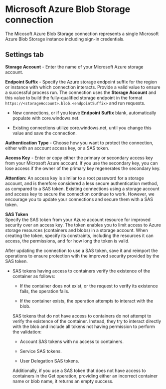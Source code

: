 # Microsoft Azure Blob Storage connection 

<head>
  <meta name="guidename" content="Integration"/>
  <meta name="context" content="GUID-f3c99dd0-b0e5-4e0d-95f6-5b2761141eaf"/>
</head>


The Micosoft Azure Blob Storage connection represents a single Microsoft Azure Blob Storage instance including sign-in credentials.


## **Settings** tab 


  
  
**Storage Account** - 
  Enter the name of your Microsoft Azure storage account.

**Endpoint Suffix** - 
  Specify the Azure storage endpoint suffix for the region or instance with which connection interacts. Provide a valid value to ensure a successful process run. The connection uses the **Storage Account** and this value to build the fully-qualified storage endpoint in the format `https://<storageAccount>.blob.<endpointSuffix>` and run requests.

 -   New connections, or if you leave **Endpoint Suffix** blank, automatically populate with core.windows.net.

 -   Existing connections utilize core.windows.net, until you change this value and save the connection.


**Authentication Type** - 
 Choose how you want to protect the connection, either with an account access key, or a SAS token.

**Access Key** - 
  Enter or copy either the primary or secondary access key from your Microsoft Azure account. If you use the secondary key, you can lose access if the owner of the primary key regenerates the secondary key.

 **Attention:** An access key is similar to a root password for a storage account, and is therefore considered a less secure authentication method, as compared to a SAS token. Existing connections using a storage account and access key to secure the connection continue to work. However, we encourage you to update your connections and secure them with a SAS token.

**SAS Token**   
  Specify the SAS token from your Azure account resource for improved security over an access key. The token enables you to limit access to Azure storage resources \(containers and blobs\) in a storage account. When creating the token, specify its constraints, including the resources it can access, the permissions, and for how long the token is valid.

 After updating the connection to use a SAS token, save it and reimport the operations to ensure protection with the improved security provided by the SAS token.

 -   SAS tokens having access to containers verify the existence of the container as follows:

      -   If the container does not exist, or the request to verify its existence fails, the operation fails.

        -   If the container exists, the operation attempts to interact with the blob.

       SAS tokens that do not have access to containers do not attempt to verify the existence of the container. Instead, they try to interact directly with the blob and include all tokens not having permission to perform the validation:

        -   Account SAS tokens with no access to containers.

        -   Service SAS tokens.

        -   User Delegation SAS tokens.

        Additionally, if you use a SAS token that does not have access to containers in the Get operation, providing either an incorrect container name or blob name, it returns an empty success.